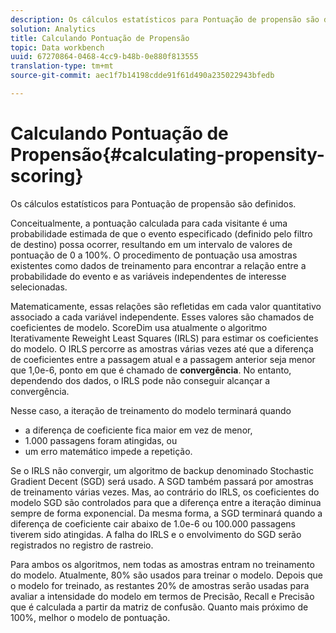 ```yaml
---
description: Os cálculos estatísticos para Pontuação de propensão são definidos.
solution: Analytics
title: Calculando Pontuação de Propensão
topic: Data workbench
uuid: 67270864-0468-4cc9-b48b-0e880f813555
translation-type: tm+mt
source-git-commit: aec1f7b14198cdde91f61d490a235022943bfedb

---
```



# Calculando Pontuação de Propensão{#calculating-propensity-scoring}

Os cálculos estatísticos para Pontuação de propensão são definidos.

Conceitualmente, a pontuação calculada para cada visitante é uma probabilidade estimada de que o evento especificado (definido pelo filtro de destino) possa ocorrer, resultando em um intervalo de valores de pontuação de 0 a 100%. O procedimento de pontuação usa amostras existentes como dados de treinamento para encontrar a relação entre a probabilidade do evento e as variáveis independentes de interesse selecionadas.

Matematicamente, essas relações são refletidas em cada valor quantitativo associado a cada variável independente. Esses valores são chamados de coeficientes de modelo. ScoreDim usa atualmente o algoritmo Iterativamente Reweight Least Squares (IRLS) para estimar os coeficientes do modelo. O IRLS percorre as amostras várias vezes até que a diferença de coeficientes entre a passagem atual e a passagem anterior seja menor que 1,0e-6, ponto em que é chamado de **convergência**. No entanto, dependendo dos dados, o IRLS pode não conseguir alcançar a convergência.

Nesse caso, a iteração de treinamento do modelo terminará quando

* a diferença de coeficiente fica maior em vez de menor,
* 1.000 passagens foram atingidas, ou
* um erro matemático impede a repetição.

Se o IRLS não convergir, um algoritmo de backup denominado Stochastic Gradient Decent (SGD) será usado. A SGD também passará por amostras de treinamento várias vezes. Mas, ao contrário do IRLS, os coeficientes do modelo SGD são controlados para que a diferença entre a iteração diminua sempre de forma exponencial. Da mesma forma, a SGD terminará quando a diferença de coeficiente cair abaixo de 1.0e-6 ou 100.000 passagens tiverem sido atingidas. A falha do IRLS e o envolvimento do SGD serão registrados no registro de rastreio.

Para ambos os algoritmos, nem todas as amostras entram no treinamento do modelo. Atualmente, 80% são usados para treinar o modelo. Depois que o modelo for treinado, as restantes 20% de amostras serão usadas para avaliar a intensidade do modelo em termos de Precisão, Recall e Precisão que é calculada a partir da matriz de confusão. Quanto mais próximo de 100%, melhor o modelo de pontuação.
